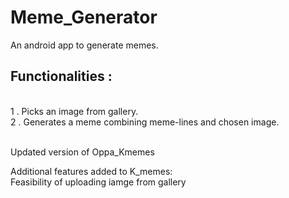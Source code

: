 # Meme_Generator
An android app to generate memes.
<br><H2> Functionalities : </H1><br>
1 . Picks an image from gallery.<br>
2 . Generates a meme combining meme-lines and chosen image.


<br>Updated version of Oppa_Kmemes

Additional features added to K_memes: <br>
Feasibility of uploading iamge from gallery
 

